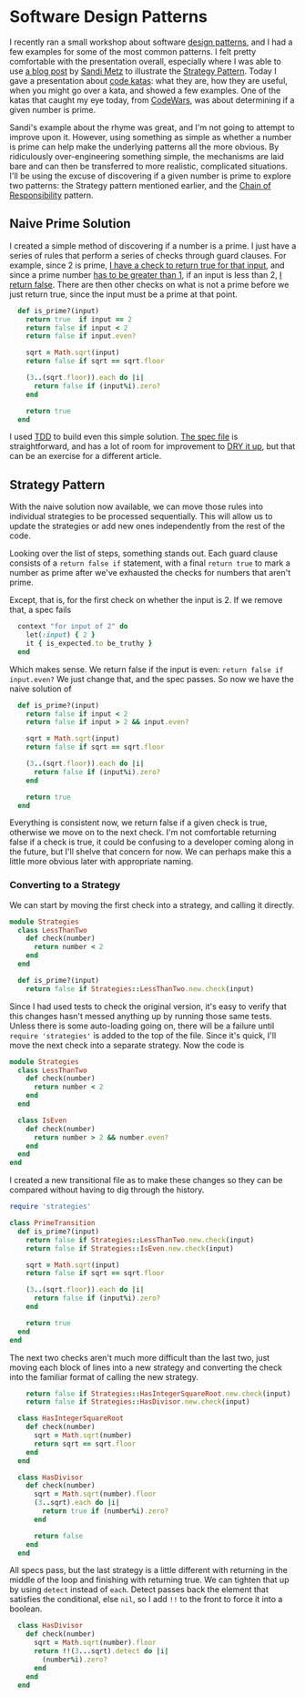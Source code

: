 # Software Design Patterns


I recently ran a small workshop about software [design patterns](http://www.amazon.com/Design-Patterns-Elements-Reusable-Object-Oriented/dp/0201633612), and I had a few examples for some of the most common patterns.  I felt pretty comfortable with the presentation overall, especially where I was able to use [a blog post](http://www.sandimetz.com/blog/2014/9/9/shape-at-the-bottom-of-all-things) by [Sandi Metz](http://www.sandimetz.com/) to illustrate the [Strategy Pattern](http://en.wikipedia.org/wiki/Strategy_pattern). Today I gave a presentation about [code katas](http://codekata.com/): what they are, how they are useful, when you might go over a kata, and showed a few examples. One of the katas that caught my eye today, from [CodeWars](http://www.codewars.com/), was about determining if a given number is prime.

Sandi's example about the rhyme was great, and I'm not going to attempt to improve upon it.  However, using something as simple as whether a number is prime can help make the underlying patterns all the more obvious.  By ridiculously over-engineering something simple, the mechanisms are laid bare and can then be transferred to more realistic, complicated situations.  I'll be using the excuse of discovering if a given number is prime to explore two patterns: the Strategy pattern mentioned earlier, and the [Chain of Responsibility](http://en.wikipedia.org/wiki/Chain-of-responsibility_pattern) pattern.

## Naive Prime Solution

I created a simple method of discovering if a number is a prime.  I just have a series of rules that perform a series of checks through guard clauses. For example, since 2 is prime, [I have a check to return true for that input](https://github.com/rwalters/prime_patterns/blob/master/lib/prime_naive.rb#L3), and since a prime number [has to be greater than 1](http://en.wikipedia.org/wiki/Prime_number), if an input is less than 2, [I return false](https://github.com/rwalters/prime_patterns/blob/master/lib/prime_naive.rb#L4). There are then other checks on what is not a prime before we just return true, since the input must be a prime at that point.

```ruby
  def is_prime?(input)
    return true  if input == 2
    return false if input < 2
    return false if input.even?

    sqrt = Math.sqrt(input)
    return false if sqrt == sqrt.floor

    (3..(sqrt.floor)).each do |i|
      return false if (input%i).zero?
    end

    return true
  end
```

I used [TDD](http://en.wikipedia.org/wiki/Test-driven_development) to build even this simple solution. [The spec file](https://github.com/rwalters/prime_patterns/blob/master/spec/prime_naive_spec.rb) is straightforward, and has a lot of room for improvement to [DRY it up](http://en.wikipedia.org/wiki/Don%27t_repeat_yourself), but that can be an exercise for a different article.

## Strategy Pattern

With the naive solution now available, we can move those rules into individual strategies to be processed sequentially.  This will allow us to update the strategies or add new ones independently from the rest of the code.

Looking over the list of steps, something stands out. Each guard clause consists of a `return false if` statement, with a final `return true` to mark a number as prime after we've exhausted the checks for numbers that aren't prime.

Except, that is, for the first check on whether the input is 2.  If we remove that, a spec fails

```ruby
  context "for input of 2" do
    let(:input) { 2 }
    it { is_expected.to be_truthy }
  end
```

Which makes sense. We return false if the input is even: `return false if input.even?` We just change that, and the spec passes. So now we have the naive solution of

```ruby
  def is_prime?(input)
    return false if input < 2
    return false if input > 2 && input.even?

    sqrt = Math.sqrt(input)
    return false if sqrt == sqrt.floor

    (3..(sqrt.floor)).each do |i|
      return false if (input%i).zero?
    end

    return true
  end
```

Everything is consistent now, we return false if a given check is true, otherwise we move on to the next check.  I'm not comfortable returning false if a check is true, it could be confusing to a developer coming along in the future, but I'll shelve that concern for now. We can perhaps make this a little more obvious later with appropriate naming.

### Converting to a Strategy

We can start by moving the first check into a strategy, and calling it directly.

```ruby
module Strategies
  class LessThanTwo
    def check(number)
      return number < 2
    end
  end
```

```ruby
  def is_prime?(input)
    return false if Strategies::LessThanTwo.new.check(input)
```

Since I had used tests to check the original version, it's easy to verify that this changes hasn't messed anything up by running those same tests. Unless there is some auto-loading going on, there will be a failure until `require 'strategies'` is added to the top of the file. Since it's quick, I'll move the next check into a separate strategy.  Now the code is

```ruby
module Strategies
  class LessThanTwo
    def check(number)
      return number < 2
    end
  end

  class IsEven
    def check(number)
      return number > 2 && number.even?
    end
  end
end
```

I created a new transitional file as to make these changes so they can be compared without having to dig through the history.

```ruby
require 'strategies'

class PrimeTransition
  def is_prime?(input)
    return false if Strategies::LessThanTwo.new.check(input)
    return false if Strategies::IsEven.new.check(input)

    sqrt = Math.sqrt(input)
    return false if sqrt == sqrt.floor

    (3..(sqrt.floor)).each do |i|
      return false if (input%i).zero?
    end

    return true
  end
end
```

The next two checks aren't much more difficult than the last two, just moving each block of lines into a new strategy and converting the check into the familiar format of calling the new strategy.

```ruby
    return false if Strategies::HasIntegerSquareRoot.new.check(input)
    return false if Strategies::HasDivisor.new.check(input)
```

```ruby
  class HasIntegerSquareRoot
    def check(number)
      sqrt = Math.sqrt(number)
      return sqrt == sqrt.floor
    end
  end

  class HasDivisor
    def check(number)
      sqrt = Math.sqrt(number).floor
      (3..sqrt).each do |i|
        return true if (number%i).zero?
      end

      return false
    end
  end
```

All specs pass, but the last strategy is a little different with returning in the middle of the loop and finishing with returning true. We can tighten that up by using `detect` instead of `each`. Detect passes back the element that satisfies the conditional, else `nil`, so I add `!!` to the front to force it into a boolean.

```ruby
  class HasDivisor
    def check(number)
      sqrt = Math.sqrt(number).floor
      return !!(3...sqrt).detect do |i|
        (number%i).zero?
      end
    end
  end
```

